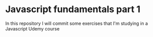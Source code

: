 # Javascript fundamentals part 1

In this repository I will commit some exercises that I'm studying in a Javascript Udemy course
